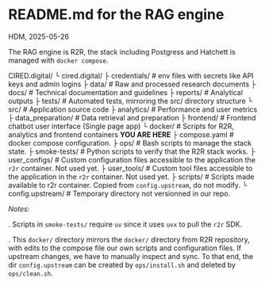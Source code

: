 # README.md for the RAG engine

HDM, 2025-05-26

The RAG engine is R2R, the stack including Postgress and Hatchett is managed with `docker compose`.

CIRED.digital/
└ cired.digital/
  ├ credentials/        # env files with secrets like API keys and admin logins
  ├ data/               # Raw and processed research documents
  ├ docs/               # Technical documentation and guidelines
  ├ reports/            # Analytical outputs
  ├ tests/              # Automated tests, mirroring the src/ directory structure
  └ src/                # Application source code
    ├ analytics/         # Performance and user metrics
    ├ data_preparation/  # Data retrieval and preparation
    ├ frontend/          # Frontend chatbot user interface (Single page app)
    └ docker/            # Scripts for R2R, analytics and frontend containers **YOU ARE HERE**
      ├ compose.yaml          # docker compose configuration.
      ├ ops/                  # Bash scripts to manage the stack state.
      ├ smoke-tests/          # Python scripts to verify that the R2R stack works.
      ├ user_configs/         # Custom configuration files accessible to the application the `r2r` container. Not used yet.
      ├ user_tools/           # Custom tool files accessible to the application in the `r2r` container. Not used yet.
      ├ scripts/              # Scripts made available to r2r container. Copied from `config.upstream`, do not modify.
      └ config.upstream/      # Temporary directory not versionned in our repo.

*Notes:*

. Scripts in `smoke-tests/` require `uv` since it uses `uvx` to pull the `r2r` SDK.

. This `docker/` directory mirrors the `docker/` directory from R2R repository, with edits to the compose file our own scripts and configuration files. If upstream changes, we have to manually inspect and sync. To that end, the dir `config.upstream` can be created by `ops/install.sh` and deleted by `ops/clean.sh`.
